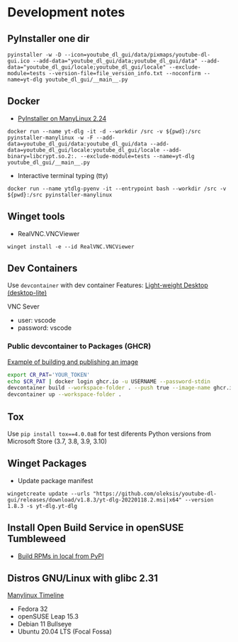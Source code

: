 # Development notes

## PyInstaller one dir
```pwsh
pyinstaller -w -D --icon=youtube_dl_gui/data/pixmaps/youtube-dl-gui.ico --add-data="youtube_dl_gui/data;youtube_dl_gui/data" --add-data="youtube_dl_gui/locale;youtube_dl_gui/locale" --exclude-module=tests --version-file=file_version_info.txt --noconfirm --name=yt-dlg youtube_dl_gui/__main__.py
```

## Docker
- [ PyInstaller on ManyLinux 2.24](https://github.com/oleksis/pyinstaller-manylinux)
```pwsh
docker run --name yt-dlg -it -d --workdir /src -v ${pwd}:/src pyinstaller-manylinux -w -F --add-data=youtube_dl_gui/data:youtube_dl_gui/data --add-data=youtube_dl_gui/locale:youtube_dl_gui/locale --add-binary=libcrypt.so.2:. --exclude-module=tests --name=yt-dlg youtube_dl_gui/__main__.py
```

- Interactive terminal typing (tty)
```pwsh
docker run --name ytdlg-pyenv -it --entrypoint bash --workdir /src -v ${pwd}:/src pyinstaller-manylinux
```

## Winget tools
- RealVNC.VNCViewer
```pwsh
winget install -e --id RealVNC.VNCViewer
```

## Dev Containers
Use `devcontainer` with dev container Features: [Light-weight Desktop (desktop-lite)](https://github.com/devcontainers/features/tree/main/src/desktop-lite#light-weight-desktop-desktop-lite)

VNC Sever
  - user: vscode
  - password: vscode

### Public devcontainer to Packages (GHCR)
[Example of building and publishing an image](https://code.visualstudio.com/docs/remote/devcontainer-cli#_prebuilding)
```bash
export CR_PAT='YOUR_TOKEN'
echo $CR_PAT | docker login ghcr.io -u USERNAME --password-stdin
devcontainer build --workspace-folder . --push true --image-name ghcr.io/USERNAME/IMAGE-NAME:latest
devcontainer up --workspace-folder .
```

## Tox
Use `pip install tox==4.0.0a8` for test diferents Python versions from Microsoft Store (3.7, 3.8, 3.9, 3.10)

## Winget Packages
- Update package manifest

```pwsh
wingetcreate update --urls "https://github.com/oleksis/youtube-dl-gui/releases/download/v1.8.3/yt-dlg-20220118.2.msi|x64" --version 1.8.3 -s yt-dlg.yt-dlg
```

## Install Open Build Service in openSUSE Tumbleweed
- [Build RPMs in local from PyPI](https://gist.github.com/oleksis/cf45143457cb31f52ebfdcad77a895fe#build-rpms-in-local-from-pypi)

## Distros GNU/Linux with glibc 2.31
[Manylinux Timeline](https://mayeut.github.io/manylinux-timeline/)

- Fedora 32
- openSUSE Leap 15.3
- Debian 11 Bullseye
- Ubuntu 20.04 LTS (Focal Fossa)
